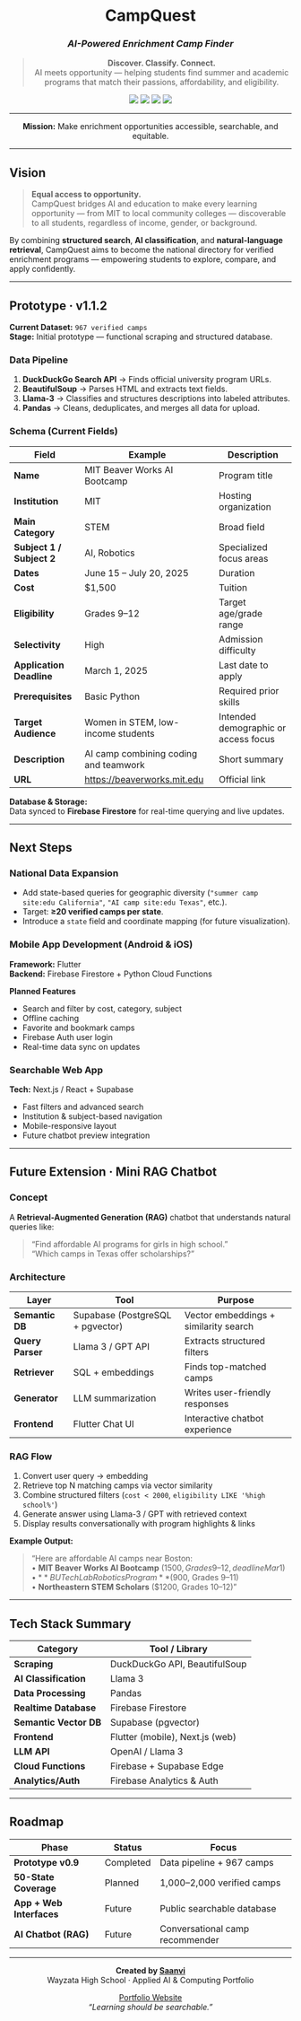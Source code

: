 <div align="center">

#  **CampQuest**
### _AI-Powered Enrichment Camp Finder_

> **Discover. Classify. Connect.**  
> AI meets opportunity — helping students find summer and academic programs that match their passions, affordability, and eligibility.

<img src="https://img.shields.io/badge/status-Prototype_v0.9-green?style=for-the-badge&logo=github" />
<img src="https://img.shields.io/badge/platform-Flutter_|_Web-blueviolet?style=for-the-badge&logo=flutter" />
<img src="https://img.shields.io/badge/database-Firebase_|_Supabase-red?style=for-the-badge&logo=firebase" />
<img src="https://img.shields.io/badge/AI-Llama3_|_OpenAI-purple?style=for-the-badge&logo=openai" />

---

 
 **Mission:** Make enrichment opportunities accessible, searchable, and equitable.

</div>

---

##  Vision

> **Equal access to opportunity.**  
> CampQuest bridges AI and education to make every learning opportunity — from MIT to local community colleges — discoverable to all students, regardless of income, gender, or background.

By combining **structured search**, **AI classification**, and **natural-language retrieval**, CampQuest aims to become the national directory for verified enrichment programs — empowering students to explore, compare, and apply confidently.

---

##  Prototype · v1.1.2

**Current Dataset:** `967 verified camps`  
**Stage:** Initial prototype — functional scraping and structured database.

###  Data Pipeline

1. **DuckDuckGo Search API** → Finds official university program URLs.  
2. **BeautifulSoup** → Parses HTML and extracts text fields.  
3. **Llama-3** → Classifies and structures descriptions into labeled attributes.  
4. **Pandas** → Cleans, deduplicates, and merges all data for upload.

###  Schema (Current Fields)

| Field | Example | Description |
|--------|----------|-------------|
| **Name** | MIT Beaver Works AI Bootcamp | Program title |
| **Institution** | MIT | Hosting organization |
| **Main Category** | STEM | Broad field |
| **Subject 1 / Subject 2** | AI, Robotics | Specialized focus areas |
| **Dates** | June 15 – July 20, 2025 | Duration |
| **Cost** | $1,500 | Tuition |
| **Eligibility** | Grades 9–12 | Target age/grade range |
| **Selectivity** | High | Admission difficulty |
| **Application Deadline** | March 1, 2025 | Last date to apply |
| **Prerequisites** | Basic Python | Required prior skills |
| **Target Audience** | Women in STEM, low-income students | Intended demographic or access focus |
| **Description** | AI camp combining coding and teamwork | Short summary |
| **URL** | https://beaverworks.mit.edu | Official link |

 **Database & Storage:**  
Data synced to **Firebase Firestore** for real-time querying and live updates.

---

##  Next Steps

###  **National Data Expansion**
- Add state-based queries for geographic diversity (`"summer camp site:edu California"`, `"AI camp site:edu Texas"`, etc.).  
- Target: **≥20 verified camps per state**.  
- Introduce a `state` field and coordinate mapping (for future visualization).

###  **Mobile App Development (Android & iOS)**
**Framework:** Flutter  
**Backend:** Firebase Firestore + Python Cloud Functions  

**Planned Features**
-  Search and filter by cost, category, subject  
-  Offline caching  
-  Favorite and bookmark camps  
-  Firebase Auth user login  
-  Real-time data sync on updates

###  **Searchable Web App**
**Tech:** Next.js / React + Supabase  
- Fast filters and advanced search  
- Institution & subject-based navigation  
- Mobile-responsive layout  
- Future chatbot preview integration

---

##  Future Extension · Mini RAG Chatbot

###  Concept
A **Retrieval-Augmented Generation (RAG)** chatbot that understands natural queries like:  
> “Find affordable AI programs for girls in high school.”  
> “Which camps in Texas offer scholarships?”

###  Architecture

| Layer | Tool | Purpose |
|--------|------|----------|
| **Semantic DB** | Supabase (PostgreSQL + pgvector) | Vector embeddings + similarity search |
| **Query Parser** | Llama 3 / GPT API | Extracts structured filters |
| **Retriever** | SQL + embeddings | Finds top-matched camps |
| **Generator** | LLM summarization | Writes user-friendly responses |
| **Frontend** | Flutter Chat UI | Interactive chatbot experience |

###  RAG Flow
1. Convert user query → embedding  
2. Retrieve top N matching camps via vector similarity  
3. Combine structured filters (`cost < 2000`, `eligibility LIKE '%high school%'`)  
4. Generate answer using Llama-3 / GPT with retrieved context  
5. Display results conversationally with program highlights & links  

**Example Output:**
> “Here are affordable AI camps near Boston:  
> • **MIT Beaver Works AI Bootcamp** ($1500, Grades 9–12, deadline Mar 1)  
> • **BU TechLab Robotics Program** ($900, Grades 9–11)  
> • **Northeastern STEM Scholars** ($1200, Grades 10–12)”

---

##  Tech Stack Summary

| Category | Tool / Library |
|-----------|----------------|
| **Scraping** | DuckDuckGo API, BeautifulSoup |
| **AI Classification** | Llama 3 |
| **Data Processing** | Pandas |
| **Realtime Database** | Firebase Firestore |
| **Semantic Vector DB** | Supabase (pgvector) |
| **Frontend** | Flutter (mobile), Next.js (web) |
| **LLM API** | OpenAI / Llama 3 |
| **Cloud Functions** | Firebase + Supabase Edge |
| **Analytics/Auth** | Firebase Analytics & Auth |

---

##  Roadmap

| Phase | Status | Focus |
|--------|---------|--------|
| **Prototype v0.9** | Completed | Data pipeline + 967 camps |
| **50-State Coverage** | Planned  | 1,000–2,000 verified camps |
| **App + Web Interfaces** | Future | Public searchable database |
| **AI Chatbot (RAG)** | Future | Conversational camp recommender |

---

<div align="center">

**Created by [Saanvi](https://github.com/SalmaLilad)**  
 Wayzata High School · Applied AI & Computing Portfolio  

 [Portfolio Website](https://salmalilad.github.io)  
 _“Learning should be searchable.”_

</div>

